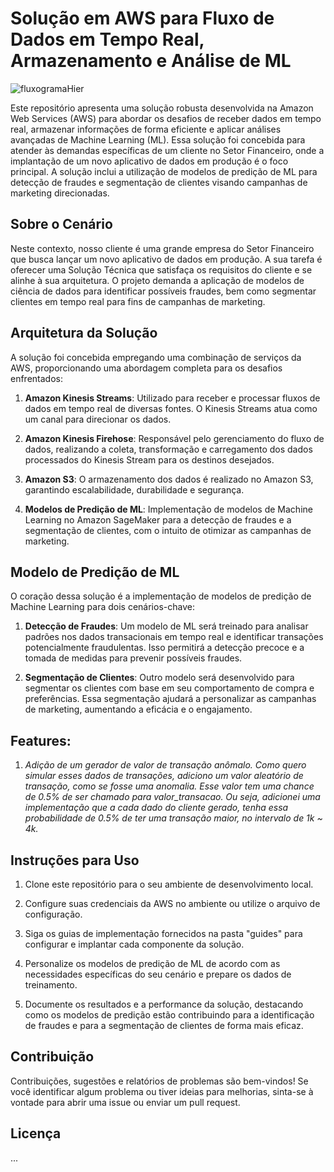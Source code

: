 # Solução em AWS para Fluxo de Dados em Tempo Real, Armazenamento e Análise de ML
![fluxogramaHier](https://github.com/CeLo93/ML_analise_preditiva_de_fraudes_e_marketing/assets/92175791/62c63da7-ba87-468a-bea1-717e7ebc9926)

Este repositório apresenta uma solução robusta desenvolvida na Amazon Web Services (AWS) para abordar os desafios de receber dados em tempo real, armazenar informações de forma eficiente e aplicar análises avançadas de Machine Learning (ML). Essa solução foi concebida para atender às demandas específicas de um cliente no Setor Financeiro, onde a implantação de um novo aplicativo de dados em produção é o foco principal. A solução inclui a utilização de modelos de predição de ML para detecção de fraudes e segmentação de clientes visando campanhas de marketing direcionadas.

## Sobre o Cenário

Neste contexto, nosso cliente é uma grande empresa do Setor Financeiro que busca lançar um novo aplicativo de dados em produção. A sua tarefa é oferecer uma Solução Técnica que satisfaça os requisitos do cliente e se alinhe à sua arquitetura. O projeto demanda a aplicação de modelos de ciência de dados para identificar possíveis fraudes, bem como segmentar clientes em tempo real para fins de campanhas de marketing.

## Arquitetura da Solução

A solução foi concebida empregando uma combinação de serviços da AWS, proporcionando uma abordagem completa para os desafios enfrentados:

1. **Amazon Kinesis Streams**: Utilizado para receber e processar fluxos de dados em tempo real de diversas fontes. O Kinesis Streams atua como um canal para direcionar os dados.

2. **Amazon Kinesis Firehose**: Responsável pelo gerenciamento do fluxo de dados, realizando a coleta, transformação e carregamento dos dados processados do Kinesis Stream para os destinos desejados.

3. **Amazon S3**: O armazenamento dos dados é realizado no Amazon S3, garantindo escalabilidade, durabilidade e segurança.

4. **Modelos de Predição de ML**: Implementação de modelos de Machine Learning no Amazon SageMaker para a detecção de fraudes e a segmentação de clientes, com o intuito de otimizar as campanhas de marketing.

## Modelo de Predição de ML

O coração dessa solução é a implementação de modelos de predição de Machine Learning para dois cenários-chave:

1. **Detecção de Fraudes**: Um modelo de ML será treinado para analisar padrões nos dados transacionais em tempo real e identificar transações potencialmente fraudulentas. Isso permitirá a detecção precoce e a tomada de medidas para prevenir possíveis fraudes.

2. **Segmentação de Clientes**: Outro modelo será desenvolvido para segmentar os clientes com base em seu comportamento de compra e preferências. Essa segmentação ajudará a personalizar as campanhas de marketing, aumentando a eficácia e o engajamento.

## Features:
1. *Adição de um gerador de valor de transação anômalo. Como quero simular esses dados de transações, adiciono um valor aleatório de transação, como se fosse uma anomalia. Esse valor tem uma chance de 0.5% de ser chamado para valor_transacao. Ou seja, adicionei uma implementação que a cada dado do cliente gerado, tenha essa probabilidade de 0.5% de  ter uma transação maior, no intervalo de 1k ~ 4k.*

## Instruções para Uso

1. Clone este repositório para o seu ambiente de desenvolvimento local.

2. Configure suas credenciais da AWS no ambiente ou utilize o arquivo de configuração.

3. Siga os guias de implementação fornecidos na pasta "guides" para configurar e implantar cada componente da solução.

4. Personalize os modelos de predição de ML de acordo com as necessidades específicas do seu cenário e prepare os dados de treinamento.

5. Documente os resultados e a performance da solução, destacando como os modelos de predição estão contribuindo para a identificação de fraudes e para a segmentação de clientes de forma mais eficaz.

## Contribuição

Contribuições, sugestões e relatórios de problemas são bem-vindos! Se você identificar algum problema ou tiver ideias para melhorias, sinta-se à vontade para abrir uma issue ou enviar um pull request.

## Licença
...
